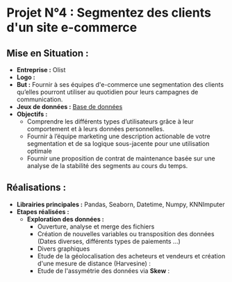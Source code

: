 # Projet N°4 : Segmentez des clients d'un site e-commerce

## Mise en Situation :
- **Entreprise :** Olist
- **Logo :**
- **But :** Fournir à ses équipes d'e-commerce une segmentation des clients qu’elles pourront utiliser au quotidien pour leurs campagnes de communication.
- **Jeux de données :** [Base de données](https://www.kaggle.com/olistbr/brazilian-ecommerce)
- **Objectifs :**
    - Comprendre les différents types d’utilisateurs grâce à leur comportement et à leurs données personnelles.
    - Fournir à l’équipe marketing une description actionable de votre segmentation et de sa logique sous-jacente pour une utilisation optimale
    - Fournir une proposition de contrat de maintenance basée sur une analyse de la stabilité des segments au cours du temps.

## Réalisations :
- **Librairies principales :** Pandas, Seaborn, Datetime, Numpy, KNNImputer
- **Etapes réalisées :**
    - **Exploration des données :**
      - Ouverture, analyse et merge des fichiers
      - Création de nouvelles variables ou transposition des données (Dates diverses, différents types de paiements ...)
      - Divers graphiques
      - Etude de la géolocalisation des acheteurs et vendeurs et création d'une mesure de distance (Harvesine) :
      - Etude de l'assymétrie des données via **Skew** :
  
